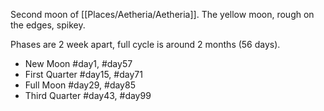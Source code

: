Second moon of [[Places/Aetheria/Aetheria]]. The yellow moon, rough on the edges, spikey. 

Phases are 2 week apart, full cycle is around 2 months (56 days).
- New Moon #day1, #day57
- First Quarter #day15, #day71
- Full Moon #day29, #day85
- Third Quarter #day43, #day99